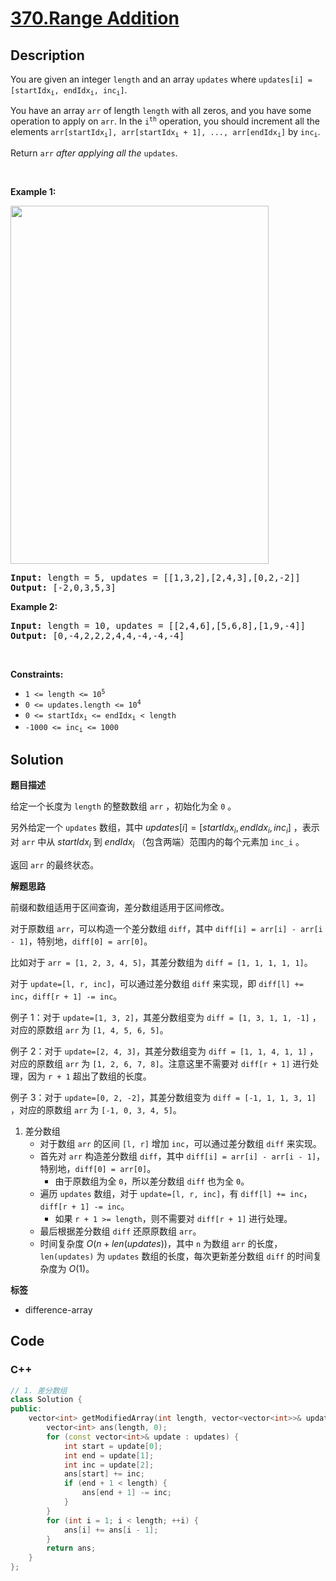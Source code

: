 # [370.Range Addition](https://leetcode.com/problems/range-addition/description/)

## Description

<p>You are given an integer <code>length</code> and an array <code>updates</code> where <code>updates[i] = [startIdx<sub>i</sub>, endIdx<sub>i</sub>, inc<sub>i</sub>]</code>.</p>

<p>You have an array <code>arr</code> of length <code>length</code> with all zeros, and you have some operation to apply on <code>arr</code>. In the <code>i<sup>th</sup></code> operation, you should increment all the elements <code>arr[startIdx<sub>i</sub>], arr[startIdx<sub>i</sub> + 1], ..., arr[endIdx<sub>i</sub>]</code> by <code>inc<sub>i</sub></code>.</p>

<p>Return <code>arr</code> <em>after applying all the</em> <code>updates</code>.</p>

<p>&nbsp;</p>
<p><strong class="example">Example 1:</strong></p>
<img alt="" src="https://fastly.jsdelivr.net/gh/doocs/leetcode@main/solution/0300-0399/0370.Range%20Addition/images/rangeadd-grid.jpg" style="width: 413px; height: 573px;" />
<pre>
<strong>Input:</strong> length = 5, updates = [[1,3,2],[2,4,3],[0,2,-2]]
<strong>Output:</strong> [-2,0,3,5,3]
</pre>

<p><strong class="example">Example 2:</strong></p>

<pre>
<strong>Input:</strong> length = 10, updates = [[2,4,6],[5,6,8],[1,9,-4]]
<strong>Output:</strong> [0,-4,2,2,2,4,4,-4,-4,-4]
</pre>

<p>&nbsp;</p>
<p><strong>Constraints:</strong></p>

<ul>
  <li><code>1 &lt;= length &lt;= 10<sup>5</sup></code></li>
  <li><code>0 &lt;= updates.length &lt;= 10<sup>4</sup></code></li>
  <li><code>0 &lt;= startIdx<sub>i</sub> &lt;= endIdx<sub>i</sub> &lt; length</code></li>
  <li><code>-1000 &lt;= inc<sub>i</sub> &lt;= 1000</code></li>
</ul>

## Solution

**题目描述**

给定一个长度为 `length` 的整数数组 `arr` ，初始化为全 `0` 。

另外给定一个 `updates` 数组，其中 $updates[i] = [startIdx_i, endIdx_i, inc_i]$ ，表示对 `arr` 中从 $startIdx_i$ 到 $endIdx_i$ （包含两端）范围内的每个元素加 `inc_i` 。

返回 `arr` 的最终状态。

**解题思路**

前缀和数组适用于区间查询，差分数组适用于区间修改。

对于原数组 `arr`，可以构造一个差分数组 `diff`，其中 `diff[i] = arr[i] - arr[i - 1]`，特别地，`diff[0] = arr[0]`。

比如对于 `arr = [1, 2, 3, 4, 5]`，其差分数组为 `diff = [1, 1, 1, 1, 1]`。

对于 `update=[l, r, inc]`，可以通过差分数组 `diff` 来实现，即 `diff[l] += inc`，`diff[r + 1] -= inc`。

例子 1：对于 `update=[1, 3, 2]`，其差分数组变为 `diff = [1, 3, 1, 1, -1]` ，对应的原数组 `arr` 为 `[1, 4, 5, 6, 5]`。

例子 2：对于 `update=[2, 4, 3]`，其差分数组变为 `diff = [1, 1, 4, 1, 1]` ，对应的原数组 `arr` 为 `[1, 2, 6, 7, 8]`。注意这里不需要对 `diff[r + 1]` 进行处理，因为 `r + 1` 超出了数组的长度。

例子 3：对于 `update=[0, 2, -2]`，其差分数组变为 `diff = [-1, 1, 1, 3, 1]` ，对应的原数组 `arr` 为 `[-1, 0, 3, 4, 5]`。

1. 差分数组
   - 对于数组 `arr` 的区间 `[l, r]` 增加 `inc`，可以通过差分数组 `diff` 来实现。
   - 首先对 `arr` 构造差分数组 `diff`，其中 `diff[i] = arr[i] - arr[i - 1]`，特别地，`diff[0] = arr[0]`。
     - 由于原数组为全 `0`，所以差分数组 `diff` 也为全 `0`。
   - 遍历 `updates` 数组，对于 `update=[l, r, inc]`，有 `diff[l] += inc`，`diff[r + 1] -= inc`。
     - 如果 `r + 1 >= length`，则不需要对 `diff[r + 1]` 进行处理。
   - 最后根据差分数组 `diff` 还原原数组 `arr`。
   - 时间复杂度 $O(n + len(updates))$，其中 `n` 为数组 `arr` 的长度，`len(updates)` 为 `updates` 数组的长度，每次更新差分数组 `diff` 的时间复杂度为 $O(1)$。

**标签**

- difference-array

<!-- code start -->
## Code

### C++

```cpp
// 1. 差分数组
class Solution {
public:
    vector<int> getModifiedArray(int length, vector<vector<int>>& updates) {
        vector<int> ans(length, 0);
        for (const vector<int>& update : updates) {
            int start = update[0];
            int end = update[1];
            int inc = update[2];
            ans[start] += inc;
            if (end + 1 < length) {
                ans[end + 1] -= inc;
            }
        }
        for (int i = 1; i < length; ++i) {
            ans[i] += ans[i - 1];
        }
        return ans;
    }
};
```

<!-- code end -->
